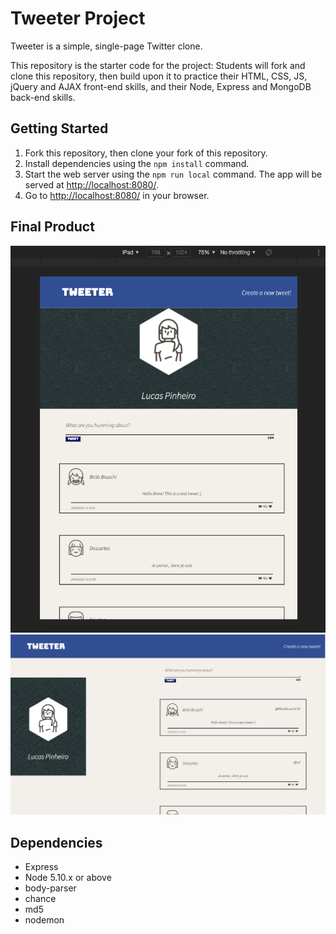 # Tweeter Project

Tweeter is a simple, single-page Twitter clone.

This repository is the starter code for the project: Students will fork and clone this repository, then build upon it to practice their HTML, CSS, JS, jQuery and AJAX front-end skills, and their Node, Express and MongoDB back-end skills.

## Getting Started

1. Fork this repository, then clone your fork of this repository.
2. Install dependencies using the `npm install` command.
3. Start the web server using the `npm run local` command. The app will be served at <http://localhost:8080/>.
4. Go to <http://localhost:8080/> in your browser.

## Final Product

!["Create a new tweet page, rendered in a screen smaller than 1024px"](https://github.com/lucasapin/tweeter/blob/master/public/images/Tweeter_iPad.png?raw=true)
!["Create a new tweet page, rendered in a screen bigger than 1024px"](https://github.com/lucasapin/tweeter/blob/master/public/images/Tweeter_Desktop.png?raw=true)



## Dependencies

- Express
- Node 5.10.x or above
- body-parser
- chance
- md5
- nodemon 
